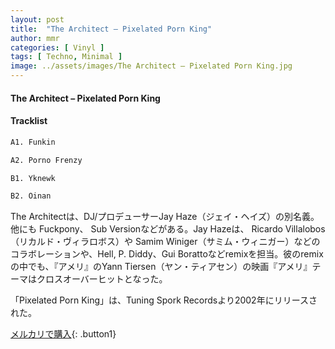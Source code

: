 ```yaml
---
layout: post
title:  "The Architect – Pixelated Porn King"
author: mmr
categories: [ Vinyl ]
tags: [ Techno, Minimal ]
image: ../assets/images/The Architect – Pixelated Porn King.jpg
---
```


#### The Architect – Pixelated Porn King

#### Tracklist
```md
A1. Funkin

A2. Porno Frenzy

B1. Yknewk

B2. Oinan
```

The Architectは、DJ/プロデューサーJay Haze（ジェイ・ヘイズ）の別名義。他にも Fuckpony、 Sub Versionなどがある。Jay Hazeは、 Ricardo Villalobos（リカルド・ヴィラロボス）や Samim Winiger（サミム・ウィニガー）などのコラボレーションや、Hell, P. Diddy、Gui Borattoなどremixを担当。彼のremixの中でも、『アメリ』のYann Tiersen（ヤン・ティアセン）の映画『アメリ』テーマはクロスオーバーヒットとなった。

「Pixelated Porn King」は、Tuning Spork Recordsより2002年にリリースされた。

[メルカリで購入](https://jp.mercari.com/item/m82819897771){: .button1}

